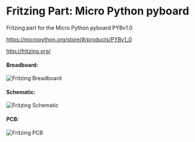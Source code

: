 Fritzing Part: Micro Python pyboard
===================================

Fritzing part for the Micro Python pyboard PYBv1.0

<https://micropython.org/store/#/products/PYBv1_0>

<http://fritzing.org/>

#### Breadboard:

![Fritzing Breadboard](https://raw.github.com/mcauser/fritzing-part-micro-python-pyboard/master/demo/breadboard.png)

#### Schematic:

![Fritzing Schematic](https://raw.github.com/mcauser/fritzing-part-micro-python-pyboard/master/demo/schematic.png)

#### PCB:

![Fritzing PCB](https://raw.github.com/mcauser/fritzing-part-micro-python-pyboard/master/demo/pcb.png)
